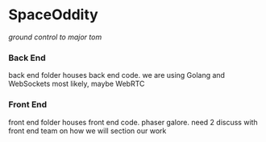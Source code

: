 # SpaceOddity
*ground control to major tom*

### Back End ###
back end folder houses back end code.
we are using Golang and WebSockets most likely, maybe WebRTC

### Front End ###
front end folder houses front end code.
phaser galore. need 2 discuss with front end team on how we will section our work